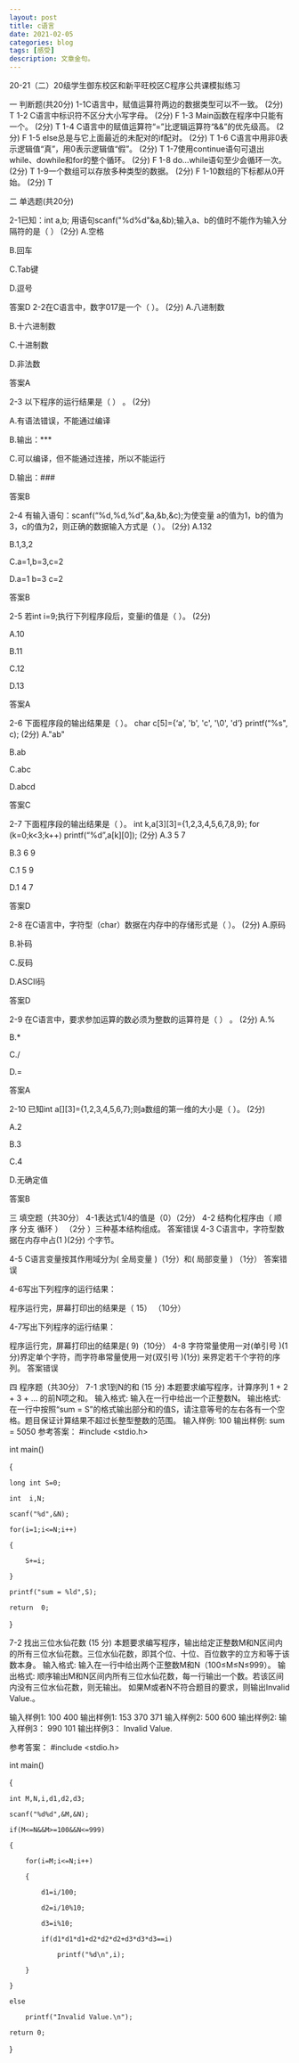 ```yaml
---
layout: post
title: c语言
date: 2021-02-05
categories: blog
tags: [感受]
description: 文章金句。
---
```




20-21（二）20级学生御东校区和新平旺校区C程序公共课模拟练习

一 判断题(共20分)
1-1C语言中，赋值运算符两边的数据类型可以不一致。
(2分)
T
1-2 C语言中标识符不区分大小写字母。
(2分)
F
1-3 Main函数在程序中只能有一个。
(2分)
T
1-4 C语言中的赋值运算符“=”比逻辑运算符“&&”的优先级高。
(2分)
F
1-5 else总是与它上面最近的未配对的if配对。
(2分)
T
1-6 C语言中用非0表示逻辑值“真”，用0表示逻辑值“假”。
(2分)
T
1-7使用continue语句可退出while、dowhile和for的整个循环。
(2分)
F
1-8 do…while语句至少会循环一次。
(2分)
T
1-9一个数组可以存放多种类型的数据。
(2分)
F
1-10数组的下标都从0开始。
(2分)
T


二 单选题(共20分)

2-1已知：int a,b; 用语句scanf("%d%d"&a,&b);输入a、b的值时不能作为输入分隔符的是（ ）
(2分)
A.空格

B.回车

C.Tab键

D.逗号

答案D
2-2在C语言中，数字017是一个（ ）。
(2分)
A.八进制数

B.十六进制数

C.十进制数

D.非法数

答案A

2-3
以下程序的运行结果是（ ） 。
(2分)

A.有语法错误，不能通过编译

B.输出：***

C.可以编译，但不能通过连接，所以不能运行

D.输出：###

答案B

2-4
有输入语句：scanf(“%d,%d,%d”,&a,&b,&c);为使变量 a的值为1，b的值为3，c的值为2，则正确的数据输入方式是（ ）。
(2分)
A.132

B.1,3,2

C.a=1,b=3,c=2

D.a=1 b=3 c=2

答案B

2-5
若int i=9;执行下列程序段后，变量i的值是（ ）。
(2分)

A.10

B.11

C.12

D.13

答案A

2-6
下面程序段的输出结果是（ ）。
char c[5]={‘a', 'b', 'c', '\0', 'd’}
printf(“%s", c);
(2分)
A."ab"

B.ab

C.abc

D.abcd

答案C

2-7
下面程序段的输出结果是（ ）。
int k,a[3][3]={1,2,3,4,5,6,7,8,9};
for (k=0;k<3;k++)
   printf(“%d”,a[k][0]);
(2分)
A.3 5 7

B.3 6 9

C.1 5 9

D.1 4 7

答案D

2-8
在C语言中，字符型（char）数据在内存中的存储形式是（ ）。
(2分)
A.原码

B.补码

C.反码

D.ASCII码

答案D

2-9
在C语言中，要求参加运算的数必须为整数的运算符是（ ） 。
(2分)
A.%

B.*

C./

D.=

答案A

2-10
已知int a[][3]={1,2,3,4,5,6,7};则a数组的第一维的大小是（ ）。
(2分)

A.2

B.3

C.4

D.无确定值

答案B

三 填空题（共30分）
4-1表达式1/4的值是（0）（2分）
4-2 结构化程序由（ 顺序 分支  循环  ）
（2分 ）三种基本结构组成。
答案错误
4-3 C语言中，字符型数据在内存中占(1 )(2分)
个字节。

4-5 C语言变量按其作用域分为(  全局变量   )（1分）和(  局部变量    )
（1分）
答案错误

4-6写出下列程序的运行结果：



程序运行完，屏幕打印出的结果是（ 15）
（10分）

4-7写出下列程序的运行结果：

程序运行完，屏幕打印出的结果是( 9)（10分）
4-8
字符常量使用一对(单引号  )(1分)界定单个字符，而字符串常量使用一对(双引号  )(1分)
来界定若干个字符的序列。
答案错误

四 程序题（共30分）
7-1 求1到N的和 (15 分)
本题要求编写程序，计算序列 1 + 2 + 3 + ... 的前N项之和。
输入格式:
输入在一行中给出一个正整数N。
输出格式:
在一行中按照“sum = S”的格式输出部分和的值S，请注意等号的左右各有一个空格。题目保证计算结果不超过长整型整数的范围。
输入样例:
100
输出样例:
sum = 5050
参考答案：
#include <stdio.h>

int  main()

{

    long int S=0;
    
    int  i,N;
    
    scanf("%d",&N);
    
    for(i=1;i<=N;i++)
    
    {
    
        S+=i;
        
    }
    
    printf("sum = %ld",S);
    
    return  0;
    
}

7-2 找出三位水仙花数 (15 分)
本题要求编写程序，输出给定正整数M和N区间内的所有三位水仙花数。三位水仙花数，即其个位、十位、百位数字的立方和等于该数本身。
输入格式:
输入在一行中给出两个正整数M和N（100≤M≤N≤999）。
输出格式:
顺序输出M和N区间内所有三位水仙花数，每一行输出一个数。若该区间内没有三位水仙花数，则无输出。
如果M或者N不符合题目的要求，则输出Invalid Value.。

输入样例1:
100 400
输出样例1:
153
370
371
输入样例2:
500 600
输出样例2:
输入样例3：
990 101
输出样例3：
Invalid Value.

参考答案：
#include <stdio.h>

int main()

{

    int M,N,i,d1,d2,d3;
    
    scanf("%d%d",&M,&N);
    
    if(M<=N&&M>=100&&N<=999)
    
    {
    
        for(i=M;i<=N;i++)
        
        {
        
            d1=i/100;
            
            d2=i/10%10;
            
            d3=i%10;
            
            if(d1*d1*d1+d2*d2*d2+d3*d3*d3==i)
            
                printf("%d\n",i);
                
        }
        
    }
    
    else
    
        printf("Invalid Value.\n");
        
    return 0;
    
}
